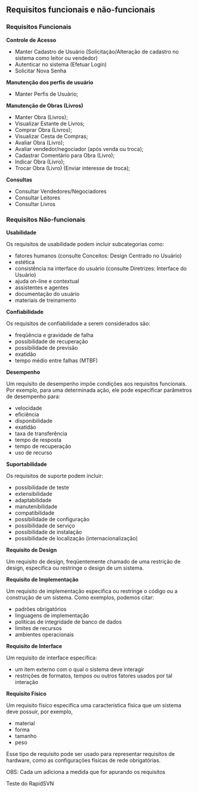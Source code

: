<h2>Requisitos funcionais e não-funcionais</h2>


<h3>Requisitos Funcionais</h3>

<b>Controle de Acesso</b>

  * Manter Cadastro de Usuário (Solicitação/Alteração de cadastro no sistema como leitor ou vendedor)
  * Autenticar no sistema (Efetuar Login)
  * Solicitar Nova Senha


<b>Manutenção dos perfis de usuário</b>

  * Manter Perfis de Usuário;

<b>Manutenção de Obras (Livros)</b>

  * Manter Obra (Livros);
  * Visualizar Estante de Livros;
  * Comprar Obra (Livros);
  * Visualizar Cesta de Compras;
  * Avaliar Obra (Livro);
  * Avaliar vendedor/negociador (após venda ou troca);
  * Cadastrar Comentário para Obra (Livro);
  * Indicar Obra (Livro);
  * Trocar Obra (Livro) (Enviar interesse de troca);


<b>Consultas</b>
  * Consultar Vendedores/Negociadores
  * Consultar Leitores
  * Consultar Livros


<h3>Requisitos Não-funcionais</h3>


<b>Usabilidade</b>

Os requisitos de usabilidade podem incluir subcategorias como:

  * fatores humanos (consulte Conceitos: Design Centrado no Usuário)
  * estética
  * consistência na interface do usuário (consulte Diretrizes: Interface do Usuário)
  * ajuda on-line e contextual
  * assistentes e agentes
  * documentação do usuário
  * materiais de treinamento


<b>Confiabilidade</b>

Os requisitos de confiabilidade a serem considerados são:

  * freqüência e gravidade de falha
  * possibilidade de recuperação
  * possibilidade de previsão
  * exatidão
  * tempo médio entre falhas (MTBF)


<b>Desempenho</b>

Um requisito de desempenho impõe condições aos requisitos funcionais. Por exemplo, para uma determinada ação, ele pode especificar parâmetros de desempenho para:

  * velocidade
  * eficiência
  * disponibilidade
  * exatidão
  * taxa de transferência
  * tempo de resposta
  * tempo de recuperação
  * uso de recurso


<b>Suportabilidade</b>

Os requisitos de suporte podem incluir:

  * possibilidade de teste
  * extensibilidade
  * adaptabilidade
  * manutenibilidade
  * compatibilidade
  * possibilidade de configuração
  * possibilidade de serviço
  * possibilidade de instalação
  * possibilidade de localização (internacionalização)

<b>Requisito de Design</b>

Um requisito de design, freqüentemente chamado de uma restrição de design, especifica ou restringe o design de um sistema.


<b>Requisito de Implementação</b>

Um requisito de implementação especifica ou restringe o código ou a construção de um sistema. Como exemplos, podemos citar:

  * padrões obrigatórios
  * linguagens de implementação
  * políticas de integridade de banco de dados
  * limites de recursos
  * ambientes operacionais


<b>Requisito de Interface</b>

Um requisito de interface especifica:

  * um item externo com o qual o sistema deve interagir
  * restrições de formatos, tempos ou outros fatores usados por tal interação


<b>Requisito Físico</b>

Um requisito físico especifica uma característica física que um sistema deve possuir, por exemplo,

  * material
  * forma
  * tamanho
  * peso

Esse tipo de requisito pode ser usado para representar requisitos de hardware, como as configurações físicas de rede obrigatórias.



OBS: Cada um adiciona a medida que for apurando os requisitos


Teste do RapidSVN